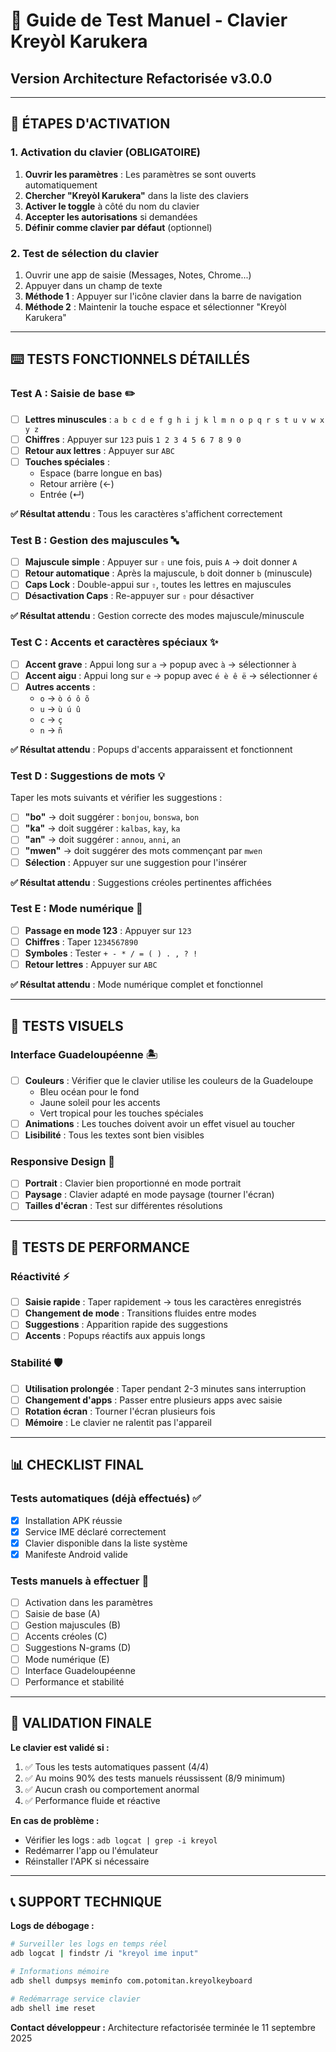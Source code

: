 # 🎯 Guide de Test Manuel - Clavier Kreyòl Karukera
## Version Architecture Refactorisée v3.0.0

---

## 📱 ÉTAPES D'ACTIVATION

### 1. Activation du clavier (OBLIGATOIRE)
1. **Ouvrir les paramètres** : Les paramètres se sont ouverts automatiquement
2. **Chercher "Kreyòl Karukera"** dans la liste des claviers
3. **Activer le toggle** à côté du nom du clavier
4. **Accepter les autorisations** si demandées
5. **Définir comme clavier par défaut** (optionnel)

### 2. Test de sélection du clavier
1. Ouvrir une app de saisie (Messages, Notes, Chrome...)
2. Appuyer dans un champ de texte
3. **Méthode 1** : Appuyer sur l'icône clavier dans la barre de navigation
4. **Méthode 2** : Maintenir la touche espace et sélectionner "Kreyòl Karukera"

---

## ⌨️ TESTS FONCTIONNELS DÉTAILLÉS

### Test A : Saisie de base ✏️
- [ ] **Lettres minuscules** : `a b c d e f g h i j k l m n o p q r s t u v w x y z`
- [ ] **Chiffres** : Appuyer sur `123` puis `1 2 3 4 5 6 7 8 9 0`
- [ ] **Retour aux lettres** : Appuyer sur `ABC`
- [ ] **Touches spéciales** : 
  - Espace (barre longue en bas)
  - Retour arrière (←)
  - Entrée (↵)

**✅ Résultat attendu** : Tous les caractères s'affichent correctement

### Test B : Gestion des majuscules 🔤
- [ ] **Majuscule simple** : Appuyer sur `⇧` une fois, puis `A` → doit donner `A`
- [ ] **Retour automatique** : Après la majuscule, `b` doit donner `b` (minuscule)
- [ ] **Caps Lock** : Double-appui sur `⇧`, toutes les lettres en majuscules
- [ ] **Désactivation Caps** : Re-appuyer sur `⇧` pour désactiver

**✅ Résultat attendu** : Gestion correcte des modes majuscule/minuscule

### Test C : Accents et caractères spéciaux ✨
- [ ] **Accent grave** : Appui long sur `a` → popup avec `à` → sélectionner `à`
- [ ] **Accent aigu** : Appui long sur `e` → popup avec `é è ê ë` → sélectionner `é`
- [ ] **Autres accents** : 
  - `o` → `ò ó ô õ`
  - `u` → `ù ú û`
  - `c` → `ç`
  - `n` → `ñ`

**✅ Résultat attendu** : Popups d'accents apparaissent et fonctionnent

### Test D : Suggestions de mots 💡
Taper les mots suivants et vérifier les suggestions :

- [ ] **"bo"** → doit suggérer : `bonjou`, `bonswa`, `bon`
- [ ] **"ka"** → doit suggérer : `kalbas`, `kay`, `ka`  
- [ ] **"an"** → doit suggérer : `annou`, `anni`, `an`
- [ ] **"mwen"** → doit suggérer des mots commençant par `mwen`
- [ ] **Sélection** : Appuyer sur une suggestion pour l'insérer

**✅ Résultat attendu** : Suggestions créoles pertinentes affichées

### Test E : Mode numérique 🔢
- [ ] **Passage en mode 123** : Appuyer sur `123`
- [ ] **Chiffres** : Taper `1234567890`
- [ ] **Symboles** : Tester `+ - * / = ( ) . , ? !`
- [ ] **Retour lettres** : Appuyer sur `ABC`

**✅ Résultat attendu** : Mode numérique complet et fonctionnel

---

## 🎨 TESTS VISUELS

### Interface Guadeloupéenne 🏝️
- [ ] **Couleurs** : Vérifier que le clavier utilise les couleurs de la Guadeloupe
  - Bleu océan pour le fond
  - Jaune soleil pour les accents
  - Vert tropical pour les touches spéciales
- [ ] **Animations** : Les touches doivent avoir un effet visuel au toucher
- [ ] **Lisibilité** : Tous les textes sont bien visibles

### Responsive Design 📱
- [ ] **Portrait** : Clavier bien proportionné en mode portrait
- [ ] **Paysage** : Clavier adapté en mode paysage (tourner l'écran)
- [ ] **Tailles d'écran** : Test sur différentes résolutions

---

## 🚀 TESTS DE PERFORMANCE

### Réactivité ⚡
- [ ] **Saisie rapide** : Taper rapidement → tous les caractères enregistrés
- [ ] **Changement de mode** : Transitions fluides entre modes
- [ ] **Suggestions** : Apparition rapide des suggestions
- [ ] **Accents** : Popups réactifs aux appuis longs

### Stabilité 🛡️
- [ ] **Utilisation prolongée** : Taper pendant 2-3 minutes sans interruption
- [ ] **Changement d'apps** : Passer entre plusieurs apps avec saisie
- [ ] **Rotation écran** : Tourner l'écran plusieurs fois
- [ ] **Mémoire** : Le clavier ne ralentit pas l'appareil

---

## 📊 CHECKLIST FINAL

### Tests automatiques (déjà effectués) ✅
- [x] Installation APK réussie
- [x] Service IME déclaré correctement  
- [x] Clavier disponible dans la liste système
- [x] Manifeste Android valide

### Tests manuels à effectuer 📝
- [ ] Activation dans les paramètres
- [ ] Saisie de base (A)
- [ ] Gestion majuscules (B)  
- [ ] Accents créoles (C)
- [ ] Suggestions N-grams (D)
- [ ] Mode numérique (E)
- [ ] Interface Guadeloupéenne
- [ ] Performance et stabilité

---

## 🎉 VALIDATION FINALE

**Le clavier est validé si :**
1. ✅ Tous les tests automatiques passent (4/4)
2. ✅ Au moins 90% des tests manuels réussissent (8/9 minimum)
3. ✅ Aucun crash ou comportement anormal
4. ✅ Performance fluide et réactive

**En cas de problème :**
- Vérifier les logs : `adb logcat | grep -i kreyol`
- Redémarrer l'app ou l'émulateur
- Réinstaller l'APK si nécessaire

---

## 📞 SUPPORT TECHNIQUE

**Logs de débogage :**
```bash
# Surveiller les logs en temps réel
adb logcat | findstr /i "kreyol ime input"

# Informations mémoire
adb shell dumpsys meminfo com.potomitan.kreyolkeyboard

# Redémarrage service clavier
adb shell ime reset
```

**Contact développeur :** Architecture refactorisée terminée le 11 septembre 2025
